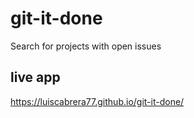 # git-it-done
Search for projects with open issues
## live app
https://luiscabrera77.github.io/git-it-done/
